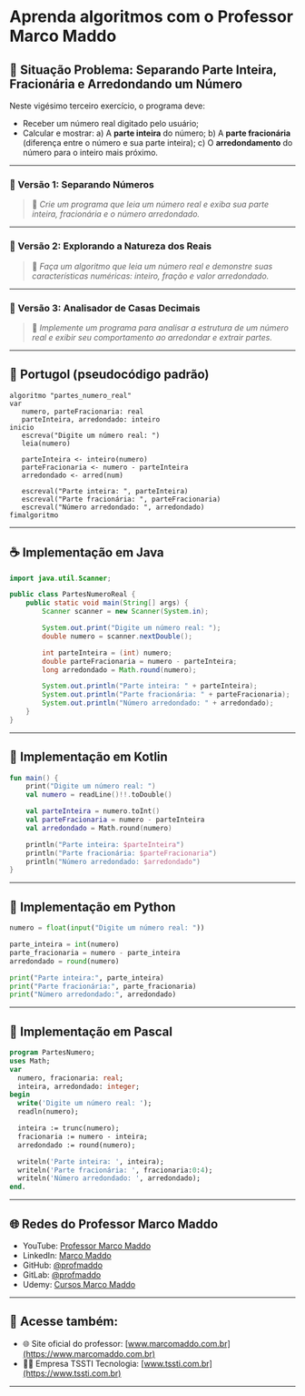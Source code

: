 # Aprenda algoritmos com o Professor Marco Maddo

## 🧠 Situação Problema: Separando Parte Inteira, Fracionária e Arredondando um Número

Neste vigésimo terceiro exercício, o programa deve:

- Receber um número real digitado pelo usuário;
- Calcular e mostrar:
  a) A **parte inteira** do número;
  b) A **parte fracionária** (diferença entre o número e sua parte inteira);
  c) O **arredondamento** do número para o inteiro mais próximo.

---

### 🧮 Versão 1: Separando Números
> 🔢 *Crie um programa que leia um número real e exiba sua parte inteira, fracionária e o número arredondado.*

---

### 📏 Versão 2: Explorando a Natureza dos Reais
> 📐 *Faça um algoritmo que leia um número real e demonstre suas características numéricas: inteiro, fração e valor arredondado.*

---

### 🔬 Versão 3: Analisador de Casas Decimais
> 🧪 *Implemente um programa para analisar a estrutura de um número real e exibir seu comportamento ao arredondar e extrair partes.*

---

## 💬 Portugol (pseudocódigo padrão)

```portugol
algoritmo "partes_numero_real"
var
   numero, parteFracionaria: real
   parteInteira, arredondado: inteiro
inicio
   escreva("Digite um número real: ")
   leia(numero)

   parteInteira <- inteiro(numero)
   parteFracionaria <- numero - parteInteira
   arredondado <- arred(num)

   escreval("Parte inteira: ", parteInteira)
   escreval("Parte fracionária: ", parteFracionaria)
   escreval("Número arredondado: ", arredondado)
fimalgoritmo
```

---

## ☕ Implementação em Java

```java
import java.util.Scanner;

public class PartesNumeroReal {
    public static void main(String[] args) {
        Scanner scanner = new Scanner(System.in);

        System.out.print("Digite um número real: ");
        double numero = scanner.nextDouble();

        int parteInteira = (int) numero;
        double parteFracionaria = numero - parteInteira;
        long arredondado = Math.round(numero);

        System.out.println("Parte inteira: " + parteInteira);
        System.out.println("Parte fracionária: " + parteFracionaria);
        System.out.println("Número arredondado: " + arredondado);
    }
}
```

---

## 💙 Implementação em Kotlin

```kotlin
fun main() {
    print("Digite um número real: ")
    val numero = readLine()!!.toDouble()

    val parteInteira = numero.toInt()
    val parteFracionaria = numero - parteInteira
    val arredondado = Math.round(numero)

    println("Parte inteira: $parteInteira")
    println("Parte fracionária: $parteFracionaria")
    println("Número arredondado: $arredondado")
}
```

---

## 🐍 Implementação em Python

```python
numero = float(input("Digite um número real: "))

parte_inteira = int(numero)
parte_fracionaria = numero - parte_inteira
arredondado = round(numero)

print("Parte inteira:", parte_inteira)
print("Parte fracionária:", parte_fracionaria)
print("Número arredondado:", arredondado)
```

---

## 🧙 Implementação em Pascal

```pascal
program PartesNumero;
uses Math;
var
  numero, fracionaria: real;
  inteira, arredondado: integer;
begin
  write('Digite um número real: ');
  readln(numero);

  inteira := trunc(numero);
  fracionaria := numero - inteira;
  arredondado := round(numero);

  writeln('Parte inteira: ', inteira);
  writeln('Parte fracionária: ', fracionaria:0:4);
  writeln('Número arredondado: ', arredondado);
end.
```

---

## 🌐 Redes do Professor Marco Maddo

- YouTube: [Professor Marco Maddo](https://www.youtube.com/@ProfessorMarcoMaddo)
- LinkedIn: [Marco Maddo](https://www.linkedin.com/in/marcomaddo/)
- GitHub: [@profmaddo](https://github.com/profmaddo)
- GitLab: [@profmaddo](https://gitlab.com/profmaddo)
- Udemy: [Cursos Marco Maddo](https://www.udemy.com/user/marcomaddo/)

---

## 🚀 Acesse também:

- 🌐 Site oficial do professor: [www.marcomaddo.com.br](https://www.marcomaddo.com.br)
- 🧑‍💼 Empresa TSSTI Tecnologia: [www.tssti.com.br](https://www.tssti.com.br)

---

